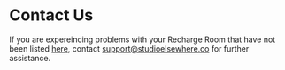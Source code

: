 # Contact Us

If you are expereincing problems with your Recharge Room that have not been listed [here](README.md), contact <a href = "mailto: support@studioelsewhere.co">support@studioelsewhere.co</a> for further assistance.